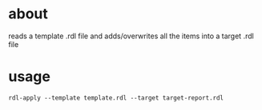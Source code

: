 ﻿# about

reads a template .rdl file and adds/overwrites all the items into a target .rdl file

# usage

    rdl-apply --template template.rdl --target target-report.rdl
